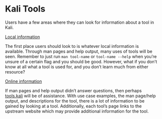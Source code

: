 # Kali Tools

Users have a few areas where they can look for information about a tool in Kali.

[Local information](broken-reference)

The first place users should look to is whatever local information is available. Through man pages and help output, many uses of tools will be seen. Remember to just run `man tool-name` or `tool-name --help` when you’re unsure of a certain flag and you should be good. However, what if you don’t know at all what a tool is used for, and you don’t learn much from either resource?

[Online information](broken-reference)

If man pages and help output didn’t answer questions, then perhaps [tools.kali](https://www.kali.org/tools) will be of assistance. With use case examples, the man page/help output, and descriptions for the tool, there is a lot of information to be gained by looking at a tool. Additionally, each tool’s page links to the upstream website which may provide additional information for the tool.
